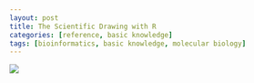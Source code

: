 ```yaml
---
layout: post
title: The Scientific Drawing with R
categories: [reference, basic knowledge]
tags: [bioinformatics, basic knowledge, molecular biology]
---
```


![](http://i.imgur.com/e34xJkV.png)
